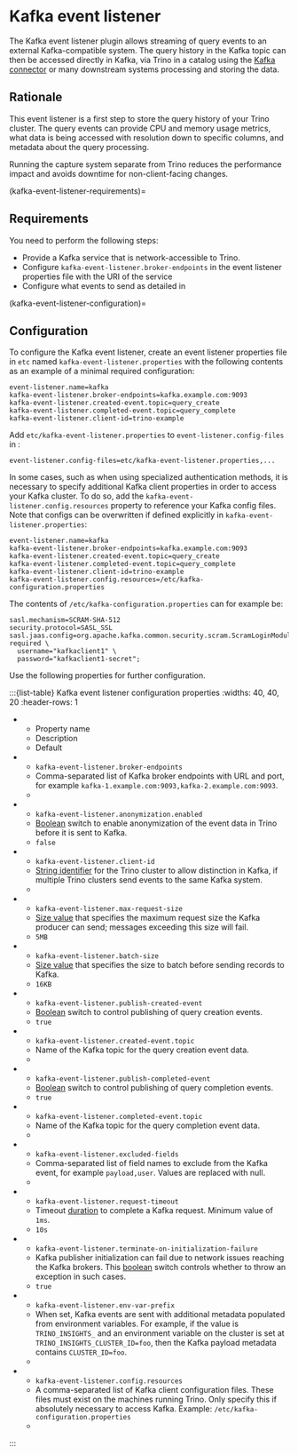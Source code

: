 # Kafka event listener

The Kafka event listener plugin allows streaming of query events to an external
Kafka-compatible system. The query history in the Kafka topic can then be
accessed directly in Kafka, via Trino in a catalog using the [Kafka
connector](/connector/kafka) or many downstream systems processing and storing
the data.

## Rationale

This event listener is a first step to store the query history of your Trino
cluster. The query events can provide CPU and memory usage metrics, what data is
being accessed with resolution down to specific columns, and metadata about the
query processing.

Running the capture system separate from Trino reduces the performance impact
and avoids downtime for non-client-facing changes.

(kafka-event-listener-requirements)=
## Requirements

You need to perform the following steps:

- Provide a Kafka service that is network-accessible to Trino.
- Configure `kafka-event-listener.broker-endpoints` in the event listener
  properties file with the URI of the service
- Configure what events to send as detailed
  in [](kafka-event-listener-configuration)

(kafka-event-listener-configuration)=
## Configuration

To configure the Kafka event listener, create an event listener properties
file in `etc` named `kafka-event-listener.properties` with the following
contents as an example of a minimal required configuration:

```properties
event-listener.name=kafka
kafka-event-listener.broker-endpoints=kafka.example.com:9093
kafka-event-listener.created-event.topic=query_create
kafka-event-listener.completed-event.topic=query_complete
kafka-event-listener.client-id=trino-example
```

Add `etc/kafka-event-listener.properties` to `event-listener.config-files`
in [](config-properties):

```properties
event-listener.config-files=etc/kafka-event-listener.properties,...
```

In some cases, such as when using specialized authentication methods, it is
necessary to specify additional Kafka client properties in order to access
your Kafka cluster. To do so, add the `kafka-event-listener.config.resources`
property to reference your Kafka config files. Note that configs can be
overwritten if defined explicitly in `kafka-event-listener.properties`:

```properties
event-listener.name=kafka
kafka-event-listener.broker-endpoints=kafka.example.com:9093
kafka-event-listener.created-event.topic=query_create
kafka-event-listener.completed-event.topic=query_complete
kafka-event-listener.client-id=trino-example
kafka-event-listener.config.resources=/etc/kafka-configuration.properties
```

The contents of `/etc/kafka-configuration.properties` can for example be:

```properties
sasl.mechanism=SCRAM-SHA-512
security.protocol=SASL_SSL
sasl.jaas.config=org.apache.kafka.common.security.scram.ScramLoginModule required \
  username="kafkaclient1" \
  password="kafkaclient1-secret";
```

Use the following properties for further configuration.

:::{list-table} Kafka event listener configuration properties
:widths: 40, 40, 20
:header-rows: 1

* - Property name
  - Description
  - Default
* - `kafka-event-listener.broker-endpoints`
  - Comma-separated list of Kafka broker endpoints with URL and port, for
    example `kafka-1.example.com:9093,kafka-2.example.com:9093`.
  - 
* - `kafka-event-listener.anonymization.enabled`
  - [Boolean](prop-type-boolean) switch to enable anonymization of the event
    data in Trino before it is sent to Kafka.
  - `false`
* - `kafka-event-listener.client-id`
  - [String identifier](prop-type-string) for the Trino cluster to allow
    distinction in Kafka, if multiple Trino clusters send events to the same
    Kafka system.
  - 
* - `kafka-event-listener.max-request-size`
  - [Size value](prop-type-data-size) that specifies the maximum request size the Kafka producer can send; 
    messages exceeding this size will fail.
  - `5MB`
* - `kafka-event-listener.batch-size`
  - [Size value](prop-type-data-size) that specifies the size to batch before sending records to Kafka.
  - `16KB`
* - `kafka-event-listener.publish-created-event`
  - [Boolean](prop-type-boolean) switch to control publishing of query creation
    events.
  - `true`
* - `kafka-event-listener.created-event.topic`
  - Name of the Kafka topic for the query creation event data.
  - 
* - `kafka-event-listener.publish-completed-event`
  - [Boolean](prop-type-boolean) switch to control publishing of query
    completion events.
  - `true`
* - `kafka-event-listener.completed-event.topic`
  - Name of the Kafka topic for the query completion event data.
  -
* - `kafka-event-listener.excluded-fields`
  - Comma-separated list of field names to exclude from the Kafka event, for
    example `payload,user`. Values are replaced with null.
  -
* - `kafka-event-listener.request-timeout`
  - Timeout [duration](prop-type-duration) to complete a Kafka request. Minimum
    value of `1ms`.
  - `10s`
* - `kafka-event-listener.terminate-on-initialization-failure`
  - Kafka publisher initialization can fail due to network issues reaching the
    Kafka brokers. This [boolean](prop-type-boolean) switch controls whether to
    throw an exception in such cases.
  - `true`
* - `kafka-event-listener.env-var-prefix`
  - When set, Kafka events are sent with additional metadata populated from
    environment variables. For example, if the value is `TRINO_INSIGHTS_` and an
    environment variable on the cluster is set at
    `TRINO_INSIGHTS_CLUSTER_ID=foo`, then the Kafka payload metadata contains
    `CLUSTER_ID=foo`.
  -
* - `kafka-event-listener.config.resources`
  - A comma-separated list of Kafka client configuration files. These files
    must exist on the machines running Trino. Only specify this if absolutely
    necessary to access Kafka. Example: `/etc/kafka-configuration.properties`
  -
:::
